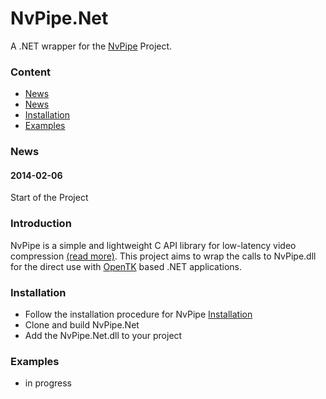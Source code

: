 # NvPipe.Net
A .NET wrapper for the [NvPipe](https://github.com/NVIDIA/NvPipe) Project.

### Content
* [News](https://github.com/MutterOberin/NvPipe.NET#news)
* [News](https://github.com/MutterOberin/NvPipe.NET#introduction)
* [Installation](https://github.com/MutterOberin/NvPipe.NET#installation)
* [Examples](https://github.com/MutterOberin/NvPipe.NET#example)

### News

#### 2014-02-06
Start of the Project

### Introduction
NvPipe is a simple and lightweight C API library for low-latency video compression [(read more)](https://github.com/NVIDIA/NvPipe#introduction). This project aims to wrap the calls to NvPipe.dll for the direct use with [OpenTK](https://github.com/opentk/opentk#opentk) based .NET applications.

### Installation
* Follow the installation procedure for NvPipe [Installation](https://github.com/NVIDIA/NvPipe#installation)
* Clone and build NvPipe.Net
* Add the NvPipe.Net.dll to your project

### Examples
* in progress
